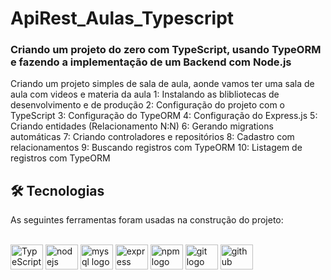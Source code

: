 # ApiRest_Aulas_Typescript
### Criando um projeto do zero com TypeScript, usando TypeORM e fazendo a implementação de um Backend com Node.js

Criando um projeto simples de sala de aula, aonde vamos ter uma sala de aula com videos e materia da aula
1: Instalando as blibliotecas de desenvolvimento e de produção
2: Configuração do projeto com o TypeScript
3: Configuração do TypeORM
4: Configuração do Express.js
5: Criando entidades (Relacionamento N:N)
6: Gerando migrations automáticas 
7: Criando controladores e repositórios
8: Cadastro com relacionamentos
9: Buscando registros com TypeORM
10: Listagem de registros com TypeORM

## 🛠 Tecnologias
As seguintes ferramentas foram usadas na construção do projeto:
<br><br>
<div align="left">
  <img src="https://cdn.jsdelivr.net/gh/devicons/devicon/icons/typescript/typescript-original.svg" height="40" width="52" alt="TypeScript logo"  />
  <img src="https://cdn.jsdelivr.net/gh/devicons/devicon/icons/nodejs/nodejs-original.svg" height="40" width="52" alt="nodejs logo"  />  
  <img src="https://cdn.jsdelivr.net/gh/devicons/devicon/icons/mysql/mysql-original.svg" height="40" width="52" alt="mysql logo"  />
  <img src="https://cdn.jsdelivr.net/gh/devicons/devicon/icons/express/express-original.svg" height="40" width="52" alt="express logo"  />
  <img src="https://cdn.jsdelivr.net/gh/devicons/devicon/icons/npm/npm-original-wordmark.svg" height="40" width="52" alt="npm logo"  />
  <img src="https://cdn.jsdelivr.net/gh/devicons/devicon/icons/git/git-original.svg" height="40" width="52" alt="git logo"  />
  <img src="https://cdn.jsdelivr.net/gh/devicons/devicon/icons/github/github-original.svg" height="40" width="52" alt="github logo"  />
</div>
